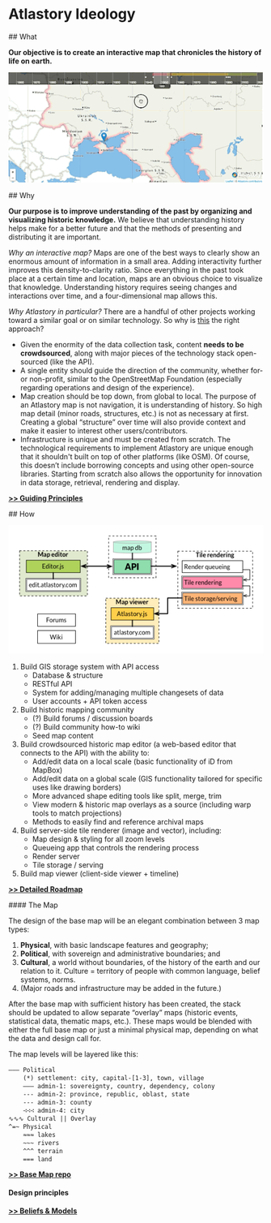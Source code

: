 # Atlastory Ideology

<a name="what" />
## What

**Our objective is to create an interactive map that chronicles the history of life on earth.**

![](./_img/screencast-example.gif?raw=true)

<a name="why" />
## Why

**Our purpose is to improve understanding of the past by organizing and visualizing historic knowledge.** We believe that understanding history helps make for a better future and that the methods of presenting and distributing it are important. 

*Why an interactive map?* Maps are one of the best ways to clearly show an enormous amount of information in a small area. Adding interactivity further improves this density-to-clarity ratio. Since everything in the past took place at a certain time and location, maps are an obvious choice to visualize that knowledge. Understanding history requires seeing changes and interactions over time, and a four-dimensional map allows this.

*Why Atlastory in particular?* There are a handful of other projects working toward a similar goal or on similar technology. So why is [this](#how) the right approach?

* Given the enormity of the data collection task, content **needs to be crowdsourced**, along with major pieces of the technology stack open-sourced (like the API).
* A single entity should guide the direction of the community, whether for- or non-profit, similar to the OpenStreetMap Foundation (especially regarding operations and design of the experience).
* Map creation should be top down, from global to local. The purpose of an Atlastory map is not navigation, it is understanding of history. So high map detail (minor roads, structures, etc.) is not as necessary at first. Creating a global “structure” over time will also provide context and make it easier to interest other users/contributors.
* Infrastructure is unique and must be created from scratch. The technological requirements to implement Atlastory are unique enough that it shouldn't built on top of other platforms (like OSM). Of course, this doesn’t include borrowing concepts and using other open-source libraries. Starting from scratch also allows the opportunity for innovation in data storage, retrieval, rendering and display.

**[>> Guiding Principles](Principles.md)**

<a name="how" />
## How

![](./_img/Atlastory-Stack.png?raw=true)

1. Build GIS storage system with API access
	* Database & structure
	* RESTful API
	* System for adding/managing multiple changesets of data
	* User accounts + API token access
2. Build historic mapping community
	* (?) Build forums / discussion boards
	* (?) Build community how-to wiki
	* Seed map content
3. Build crowdsourced historic map editor (a web-based editor that connects to the API) with the ability to:
	* Add/edit data on a local scale (basic functionality of iD from MapBox)
	* Add/edit data on a global scale (GIS functionality tailored for specific uses like drawing borders)
	* More advanced shape editing tools like split, merge, trim
	* View modern & historic map overlays as a source (including warp tools to match projections)
	* Methods to easily find and reference archival maps
4. Build server-side tile renderer (image and vector), including:
	* Map design & styling for all zoom levels
	* Queueing app that controls the rendering process
	* Render server
	* Tile storage / serving
5. Build map viewer (client-side viewer + timeline)

**[>> Detailed Roadmap](Roadmap.md)**

<a name="map" />
#### The Map

The design of the base map will be an elegant combination between 3 map types:


1. **Physical**, with basic landscape features and geography;
2. **Political**, with sovereign and administrative boundaries; and
3. **Cultural**, a world without boundaries, of the history of the earth and our relation to it. Culture = territory of people with common language, belief systems, norms.
4. (Major roads and infrastructure may be added in the future.)

After the base map with sufficient history has been created, the stack should be updated to allow separate “overlay” maps (historic events, statistical data, thematic maps, etc.). These maps would be blended with either the full base map or just a minimal physical map, depending on what the data and design call for.

The map levels will be layered like this:

```
——— Political
    (*) settlement: city, capital-[1-3], town, village
    ——— admin-1: sovereignty, country, dependency, colony
    ‑‑‑ admin-2: province, republic, oblast, state
    --- admin-3: county
    ∹∹∹ admin-4: city
∿∿∿ Cultural || Overlay
^=~ Physical
    ≈≈≈ lakes
    ~~~ rivers
    ^^^ terrain
    === land
```

**[>> Base Map repo](https://github.com/atlastory/base-map)**

#### Design principles

**[>> Beliefs & Models](Beliefs.md)**